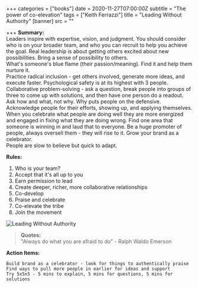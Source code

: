 +++
categories = ["books"]
date = 2020-11-27T07:00:00Z
subtitle = "The power of co-elevation"
tags = ["Keith Ferrazzi"]
title = "Leading Without Authority"
[banner]
src = ""

+++
**Summary:**   
Leaders inspire with expertise, vision, and judgment. You should consider who is on your broader team, and who you can recruit to help you achieve the goal. Real leadership is about getting others excited about new possibilities. Bring a sense of possibility to others.  
What's someone's blue flame (their passion/meaning). Find it and help them nurture it.  
Practice radical inclusion - get others involved, generate more ideas, and execute faster. Psychological safety is at its highest with 3 people. Collaborative problem-solving - ask a question, break people into groups of three to come up with solutions, and then have one person do a readout.  
Ask how and what, not why. Why puts people on the defensive. Acknowledge people for their efforts, showing up, and applying themselves. When you celebrate what people are doing well they are more energized and engaged in fixing what they are doing wrong. Find one area that someone is winning in and laud that to everyone. Be a huge promoter of people, always oversell them - they will rise to it. Grow your brand as a celebrator.  
People are slow to believe but quick to adapt.

**Rules:**

1. Who is your team?
2. Accept that it's all up to you
3. Earn permission to lead
4. Create deeper, richer, more collaborative relationships
5. Co-develop
6. Praise and celebrate
7. Co-elevate the tribe
8. Join the movement

![](/uploads/leading-without-authority.jpg "Leading Without Authority") 

> **Quotes:**  
> "Always do what you are afraid to do" - Ralph Waldo Emerson

**Action Items:**

    Build brand as a celebrator - look for things to authentically praise
    Find ways to pull more people in earlier for ideas and support
    Try 5x5x5 - 5 mins to explain, 5 mins for questions, 5 mins for solutions